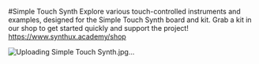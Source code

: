 #Simple Touch Synth
Explore various touch-controlled instruments and examples, designed for the Simple Touch Synth board and kit. Grab a kit in our shop to get started quickly and support the project! https://www.synthux.academy/shop

![Uploading Simple Touch Synth.jpg…]()


